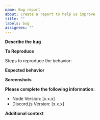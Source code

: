 ```yaml
---
name: Bug report
about: Create a report to help us improve
title: ""
labels: bug
assignees: ""
---
```


**Describe the bug**

<!-- A clear and concise description of what the bug is. -->

**To Reproduce**

Steps to reproduce the behavior:

<!-- 1. Go to '...'
2. Click on '....'
3. Scroll down to '....'
4. See error -->

**Expected behavior**

<!-- A clear and concise description of what you expected to happen. -->

**Screenshots**

<!-- If applicable, add screenshots to help explain your problem. -->

**Please complete the following information:**

- Node Version: [x.x.x]
- Discord.js Version: [x.x.x]

**Additional context**

<!-- Add any other context about the problem here. -->
